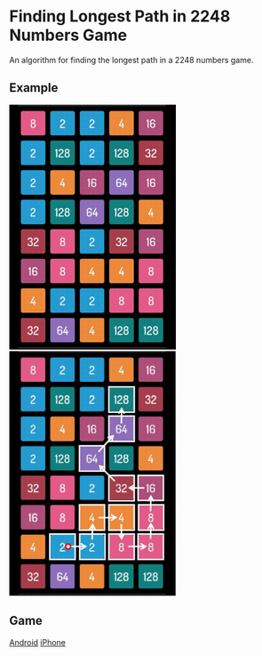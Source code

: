 # Finding Longest Path in 2248 Numbers Game
 An algorithm for finding the longest path in a 2248 numbers game.

## Example
 <img src="example/input.jpg" width = 300>
 <img src="example/result.jpg" width = 300>

## Game
 [Android](https://play.google.com/store/apps/details?id=com.inspiredsquare.jupiter&hl=en_US&gl=US)
 [iPhone](https://apps.apple.com/us/app/2248-number-puzzle-game/id1487607878?platform=iphone)